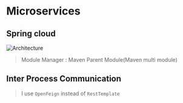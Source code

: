 # Microservices

## Spring cloud

![Architecture](https://user-images.githubusercontent.com/40702606/144061535-7a42e85b-59d6-4f7f-9c35-18a48b49e6de.png)

> Module Manager : Maven Parent Module(Maven multi module)

## Inter Process Communication

> I use `OpenFeign` instead of `RestTemplate`